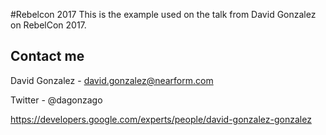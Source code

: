 #Rebelcon 2017
This is the example used on the talk from David Gonzalez on RebelCon
2017.

## Contact me

David Gonzalez - david.gonzalez@nearform.com

Twitter - @dagonzago

https://developers.google.com/experts/people/david-gonzalez-gonzalez

